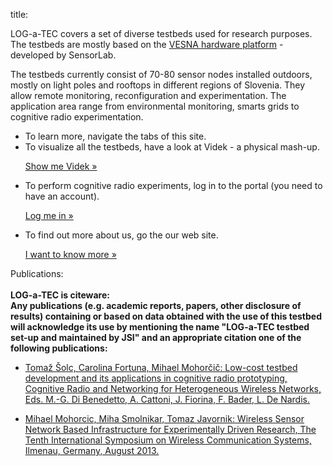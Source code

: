 title:

<!-- vim: linebreak filetype=markdown expandtab ts=4 sw=4
-->

<div class="hero-unit">
  <p>LOG-a-TEC covers a set of diverse testbeds used for research purposes. The testbeds are mostly based on the <a href="http://sensorlab.ijs.si/hardware.html">VESNA hardware platform</a> - developed by SensorLab.
  </p>

 <p>The testbeds currently consist of 70-80 sensor nodes installed outdoors, mostly on light poles and rooftops in different regions of Slovenia. They allow remote monitoring, reconfiguration and experimentation. The application area range from environmental monitoring, smarts grids to cognitive radio experimentation.
 </p>
<ul>
  <li>To learn more, navigate the tabs of this site.
  </li>
  <li>To visualize all the testbeds, have a look at Videk - a physical mash-up.
  <p><a class="btn" href="http://sensors.ijs.si/">Show me Videk &raquo;</a></p>
  </li>
  <li>To perform cognitive radio experiments, log in to the portal (you need to have an account).
  <p><a class="btn" href="https://crn.log-a-tec.eu/">Log me in &raquo;</a></p>
  </li>
  <li>To find out more about us, go the our web site.
  <p><a class="btn" href="http://sensorlab.ijs.si/">I want to know more &raquo;</a></p>
  </li>
</ul>
</div><!--/hero-->

<p>Publications: <br><br>
<b>LOG-a-TEC is citeware: <br>
			Any publications (e.g. academic reports, papers, other disclosure of results) 
containing or based on data obtained with the use of this testbed will acknowledge its use by mentioning the name "LOG-a-TEC testbed 
set-up and maintained by JSI" and an appropriate citation one of the following publications:</b>
<ul>

<li><a  href="http://sensorlab.ijs.si/files/publications/low-cost-testbed-development.pdf">Tomaž Šolc, Carolina Fortuna, Mihael Mohorčič: Low-cost testbed development and its applications in cognitive radio prototyping, Cognitive Radio and Networking for Heterogeneous Wireless Networks, Eds. M.-G. Di Benedetto, A. Cattoni, J. Fiorina, F. Bader, L. De Nardis.</a>

</li>

</ul>
<ul>
<li><a  href="http://sensorlab.ijs.si/files/publications/Mohorcic-WSN_Based_Experimental_Infrastucture-ISWCS2013.pdf">Mihael Mohorcic, Miha Smolnikar, Tomaz Javornik: Wireless Sensor Network Based Infrastructure for Experimentally Driven Research, The Tenth International Symposium on Wireless Communication Systems, Ilmenau, Germany, August 2013.</a>
</li>
</ul>
</p>
